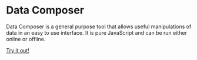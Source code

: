 Data Composer
=============
Data Composer is a general purpose tool that allows useful manipulations of data in an easy to use interface. It is pure JavaScript and can be run either online or offline.

[Try it out!](http://datacomposer.jakesower.com)
